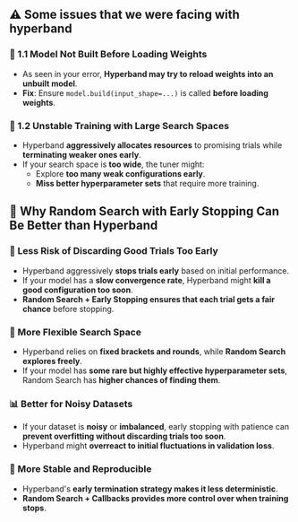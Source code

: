 ## ⚠️ Some issues that we were facing with hyperband

### 🔹 1.1 Model Not Built Before Loading Weights
- As seen in your error, **Hyperband may try to reload weights into an unbuilt model**.
- **Fix**: Ensure `model.build(input_shape=...)` is called **before loading weights**.

### 🔹 1.2 Unstable Training with Large Search Spaces
- Hyperband **aggressively allocates resources** to promising trials while **terminating weaker ones early**.
- If your search space is **too wide**, the tuner might:
  - Explore **too many weak configurations early**.
  - **Miss better hyperparameter sets** that require more training.

## 🔹 Why Random Search with Early Stopping Can Be Better than Hyperband

### 🚀 Less Risk of Discarding Good Trials Too Early
- Hyperband aggressively **stops trials early** based on initial performance.
- If your model has a **slow convergence rate**, Hyperband might **kill a good configuration too soon**.
- **Random Search + Early Stopping ensures that each trial gets a fair chance** before stopping.

### 🎯 More Flexible Search Space
- Hyperband relies on **fixed brackets and rounds**, while **Random Search explores freely**.
- If your model has **some rare but highly effective hyperparameter sets**, Random Search has **higher chances of finding them**.

### 📊 Better for Noisy Datasets
- If your dataset is **noisy** or **imbalanced**, early stopping with patience can **prevent overfitting without discarding trials too soon**.
- Hyperband might **overreact to initial fluctuations in validation loss**.

### 🔄 More Stable and Reproducible
- Hyperband's **early termination strategy makes it less deterministic**.
- **Random Search + Callbacks provides more control over when training stops**.
